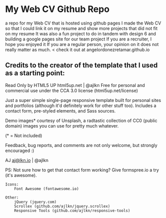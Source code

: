 # My Web CV Github Repo
a repo for my Web CV that is hosted using github pages
I made the Web CV so that I could link it on my resume and show more projects that did not fit on my resume
It was also a fun project to do in tandem with design 6 and building a google pages site for our team project
If you are a recruiter, I hope you enjoyed it
If you are a regular person, your opinion on it does not really matter as much.
< check it out at angelordonezretamar.github.io

## Credits to the creator of the template that I used as a starting point:
Read Only by HTML5 UP
html5up.net | @ajlkn
Free for personal and commercial use under the CCA 3.0 license (html5up.net/license)


Just a super simple single-page responsive template built for personal sites and portfolios
(although it'd definitely work for other stuff too). Includes a contact form, pre-styled
elements, and Sass sources.

Demo images* courtesy of Unsplash, a radtastic collection of CC0 (public domain) images
you can use for pretty much whatever.

(* = Not included)

Feedback, bug reports, and comments are not only welcome, but strongly encouraged :)

AJ
aj@lkn.io | @ajlkn

PS: Not sure how to get that contact form working? Give formspree.io a try (it's awesome).

	Icons:
		Font Awesome (fontawesome.io)

	Other:
		jQuery (jquery.com)
		Scrollex (github.com/ajlkn/jquery.scrollex)
		Responsive Tools (github.com/ajlkn/responsive-tools)
